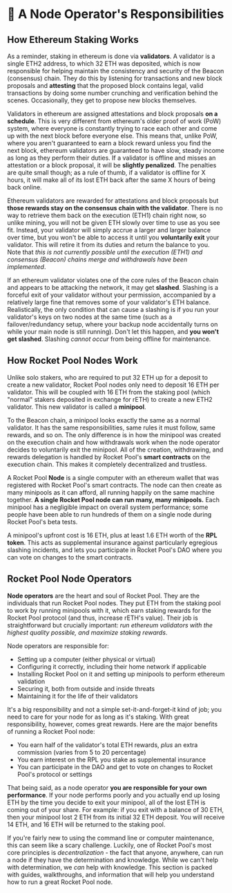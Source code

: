 # :notebook: A Node Operator's Responsibilities

## How Ethereum Staking Works

As a reminder, staking in ethereum is done via **validators**.
A validator is a single ETH2 address, to which 32 ETH was deposited, which is now responsible for helping maintain the consistency and security of the Beacon (consensus) chain.
They do this by listening for transactions and new block proposals and **attesting** that the proposed block contains legal, valid transactions by doing some number crunching and verification behind the scenes.
Occasionally, they get to propose new blocks themselves. 

Validators in ethereum are assigned attestations and block proposals **on a schedule**.
This is very different from ethereum's older proof of work (PoW) system, where everyone is constantly trying to race each other and come up with the next block before everyone else.
This means that, unlike PoW, where you aren't guaranteed to earn a block reward unless you find the next block, ethereum validators are guaranteed to have slow, steady income as long as they perform their duties.
If a validator is offline and misses an attestation or a block proposal, it will be **slightly penalized**.
The penalties are quite small though; as a rule of thumb, if a validator is offline for X hours, it will make all of its lost ETH back after the same X hours of being back online.

Ethereum validators are rewarded for attestations and block proposals but **those rewards stay on the consensus chain with the validator**.
There is no way to retrieve them back on the execution (ETH1) chain right now, so unlike mining, you will not be given ETH slowly over time to use as you see fit.
Instead, your validator will simply accrue a larger and larger balance over time, but you won't be able to access it until you **voluntarily exit** your validator.
This will retire it from its duties and return the balance to you.
Note that *this is not currently possible until the execution (ETH1) and consensus (Beacon) chains merge and withdrawals have been implemented*.

If an ethereum validator violates one of the core rules of the Beacon chain and appears to be attacking the network, it may get **slashed**.
Slashing is a forceful exit of your validator without your permission, accompanied by a relatively large fine that removes some of your validator's ETH balance.
Realistically, the only condition that can cause a slashing is if you run your validator's keys on two nodes at the same time (such as a failover/redundancy setup, where your backup node accidentally turns on while your main node is still running).
Don't let this happen, and **you won't get slashed**.
Slashing *cannot occur* from being offline for maintenance.


## How Rocket Pool Nodes Work

Unlike solo stakers, who are required to put 32 ETH up for a deposit to create a new validator, Rocket Pool nodes only need to deposit 16 ETH per validator.
This will be coupled with 16 ETH from the staking pool (which "normal" stakers deposited in exchange for rETH) to create a new ETH2 validator.
This new validator is called a **minipool**.

To the Beacon chain, a minipool looks exactly the same as a normal validator.
It has the same responsibilities, same rules it must follow, same rewards, and so on.
The only difference is in how the minipool was created on the execution chain and how withdrawals work when the node operator decides to voluntarily exit the minipool.
All of the creation, withdrawing, and rewards delegation is handled by Rocket Pool's **smart contracts** on the execution chain.
This makes it completely decentralized and trustless.

A Rocket Pool **Node** is a single computer with an ethereum wallet that was registered with Rocket Pool's smart contracts.
The node can then create as many minipools as it can afford, all running happily on the same machine together.
**A single Rocket Pool node can run many, many minipools.**
Each minipool has a negligible impact on overall system performance; some people have been able to run hundreds of them on a single node during Rocket Pool's beta tests.

A minipool's upfront cost is 16 ETH, plus at least 1.6 ETH worth of the **RPL token**.
This acts as supplemental insurance against particularly egregious slashing incidents, and lets you participate in Rocket Pool's DAO where you can vote on changes to the smart contracts.


## Rocket Pool Node Operators

**Node operators** are the heart and soul of Rocket Pool.
They are the individuals that run Rocket Pool nodes.
They put ETH from the staking pool to work by running minipools with it, which earn staking rewards for the Rocket Pool protocol (and thus, increase rETH's value).
Their job is straightforward but crucially important: *run ethereum validators with the highest quality possible, and maximize staking rewards*.
 
Node operators are responsible for:

- Setting up a computer (either physical or virtual)
- Configuring it correctly, including their home network if applicable
- Installing Rocket Pool on it and setting up minipools to perform ethereum validation
- Securing it, both from outside and inside threats
- Maintaining it for the life of their validators

It's a big responsibility and not a simple set-it-and-forget-it kind of job; you need to care for your node for as long as it's staking.
With great responsibility, however, comes great rewards.
Here are the major benefits of running a Rocket Pool node:

- You earn half of the validator's total ETH rewards, *plus* an extra commission (varies from 5 to 20 percentage)
- You earn interest on the RPL you stake as supplemental insurance
- You can participate in the DAO and get to vote on changes to Rocket Pool's protocol or settings

That being said, as a node operator **you are responsible for your own performance**.
If your node performs poorly and you actually end up losing ETH by the time you decide to exit your minipool, all of the lost ETH is coming out of your share.
For example: if you exit with a balance of 30 ETH, then your minipool lost 2 ETH from its initial 32 ETH deposit.
You will receive 14 ETH, and 16 ETH will be returned to the staking pool.

If you're fairly new to using the command line or computer maintenance, this can seem like a scary challenge.
Luckily, one of Rocket Pool's most core principles is *decentralization* - the fact that anyone, anywhere, can run a node if they have the determination and knowledge.
While we can't help with determination, we *can* help with knowledge.
This section is packed with guides, walkthroughs, and information that will help you understand how to run a great Rocket Pool node. 
